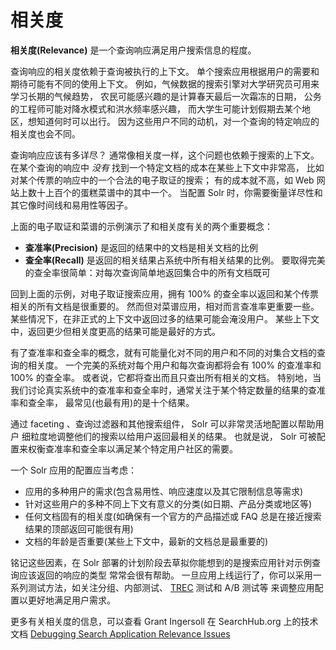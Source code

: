 # 相关度

**相关度(Relevance)** 是一个查询响应满足用户搜索信息的程度。

查询响应的相关度依赖于查询被执行的上下文。
单个搜索应用根据用户的需要和期待可能有不同的使用上下文。
例如，气候数据的搜索引擎对大学研究员可用来学习长期的气候趋势，
农民可能感兴趣的是计算春天最后一次霜冻的日期，
公务的工程师可能对降水模式和洪水频率感兴趣，
而大学生可能计划假期去某个地区，想知道何时可以出行。
因为这些用户不同的动机，对一个查询的特定响应的相关度也会不同。

查询响应应该有多详尽？
通常像相关度一样，这个问题也依赖于搜索的上下文。
在某个查询的响应中 *没有* 找到一个特定文档的成本在某些上下文中非常高，
比如对某个传票的响应中的一个合法的电子取证的搜索；
有的成本就不高，如 Web 网站上数十上百个的蛋糕菜谱中的其中一个。
当配置 Solr 时，你需要衡量详尽性和其它像时间线和易用性等因子。

上面的电子取证和菜谱的示例演示了和相关度有关的两个重要概念：

* **查准率(Precision)** 是返回的结果中的文档是相关文档的比例
* **查全率(Recall)** 是返回的相关结果占系统中所有相关结果的比例。
要取得完美的查全率很简单：对每次查询简单地返回集合中的所有文档既可

回到上面的示例，对电子取证搜索应用，拥有 100% 的查全率以返回和某个传票相关的所有文档是很重要的。
然而但对菜谱应用，相对而言查准率更重要一些。
某些情况下，在非正式的上下文中返回过多的结果可能会淹没用户。
某些上下文中，返回更少但相关度更高的结果可能是最好的方式。

有了查准率和查全率的概念，就有可能量化对不同的用户和不同的对集合文档的查询的相关度。
一个完美的系统对每个用户和每次查询都将会有 100% 的查准率和 100% 的查全率。
或者说，它都将查出而且只查出所有相关的文档。
特别地，当我们讨论真实系统中的查准率和查全率时，通常关注于某个特定数量的结果的查准率和查全率，
最常见(也最有用)的是十个结果。

通过 faceting 、查询过滤器和其他搜索组件， Solr 可以非常灵活地配置以帮助用户
细粒度地调整他们的搜索以给用户返回最相关的结果。
也就是说， Solr 可被配置来权衡查准率和查全率以满足某个特定用户社区的需要。

一个 Solr 应用的配置应当考虑：

* 应用的多种用户的需求(包含易用性、响应速度以及其它限制信息等需求)
* 针对这些用户的多种不同上下文有意义的分类(如日期、产品分类或地区等)
* 任何文档固有的相关度(如确保有一个官方的产品描述或 FAQ 总是在接近搜索结果的顶部返回可能很有用)
* 文档的年龄是否重要(某些上下文中，最新的文档总是最重要的)

铭记这些因素，在 Solr 部署的计划阶段去草拟你能想到的是搜索应用针对示例查询应该返回的响应的类型
常常会很有帮助。
一旦应用上线运行了，你可以采用一系列测试方法，如关注分组、内部测试、
[TREC](http://trec.nist.gov) 测试和 A/B 测试等
来调整应用配置以更好地满足用户需求。

更多有关相关度的信息，可以查看 Grant Ingersoll 在 SearchHub.org 上的技术文档
[Debugging Search Application Relevance Issues](http://searchhub.org/2009/09/02/debugging-search-application-relevance-issues/)
